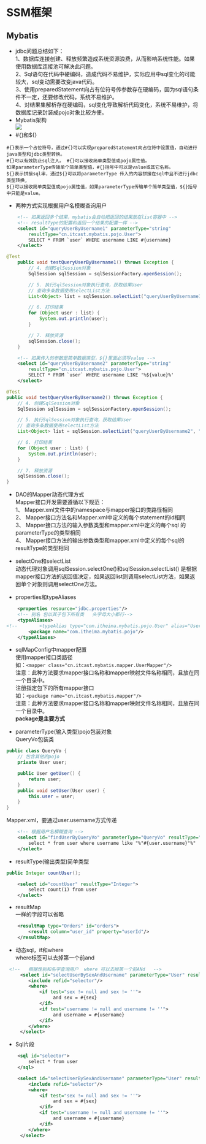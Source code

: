 # SSM框架  
## Mybatis  
- jdbc问题总结如下：  
1、数据库连接创建、释放频繁造成系统资源浪费，从而影响系统性能。如果使用数据库连接池可解决此问题。  
2、Sql语句在代码中硬编码，造成代码不易维护，实际应用中sql变化的可能较大，sql变动需要改变java代码。  
3、使用preparedStatement向占有位符号传参数存在硬编码，因为sql语句条件不一定，还要修改代码，系统不易维护。  
4、对结果集解析存在硬编码，sql变化导致解析代码变化，系统不易维护，将数据库记录封装成pojo对象比较方便。  
- Mybatis架构  
![](http://oumcs7yiy.bkt.clouddn.com/SSM-1.png)  
- \#{}和${}  
```
#{}表示一个占位符号，通过#{}可以实现preparedStatement向占位符中设置值，自动进行java类型和jdbc类型转换。  
#{}可以有效防止sql注入。 #{}可以接收简单类型值或pojo属性值。 
如果parameterType传输单个简单类型值，#{}括号中可以是value或其它名称。  
${}表示拼接sql串，通过${}可以将parameterType 传入的内容拼接在sql中且不进行jdbc类型转换,   
${}可以接收简单类型值或pojo属性值，如果parameterType传输单个简单类型值，${}括号中只能是value。  

```

- 两种方式实现根据用户名模糊查询用户
```xml
    <!-- 如果返回多个结果，mybatis会自动把返回的结果放在list容器中 -->
    <!-- resultType的配置和返回一个结果的配置一样 -->
    <select id="queryUserByUsername1" parameterType="string"
        resultType="cn.itcast.mybatis.pojo.User">
        SELECT * FROM `user` WHERE username LIKE #{username}
    </select>
```
```java
@Test
    public void testQueryUserByUsername1() throws Exception {
        // 4. 创建SqlSession对象
        SqlSession sqlSession = sqlSessionFactory.openSession();

        // 5. 执行SqlSession对象执行查询，获取结果User
        // 查询多条数据使用selectList方法
        List<Object> list = sqlSession.selectList("queryUserByUsername1", "%王%");

        // 6. 打印结果
        for (Object user : list) {
            System.out.println(user);
        }

        // 7. 释放资源
        sqlSession.close();
    }

```
```xml
    <!-- 如果传入的参数是简单数据类型，${}里面必须写value -->
    <select id="queryUserByUsername2" parameterType="string"
        resultType="cn.itcast.mybatis.pojo.User">
        SELECT * FROM `user` WHERE username LIKE '%${value}%'
    </select>
```
```java
@Test
public void testQueryUserByUsername2() throws Exception {
    // 4. 创建SqlSession对象
    SqlSession sqlSession = sqlSessionFactory.openSession();

    // 5. 执行SqlSession对象执行查询，获取结果User
    // 查询多条数据使用selectList方法
    List<Object> list = sqlSession.selectList("queryUserByUsername2", "王");

    // 6. 打印结果
    for (Object user : list) {
        System.out.println(user);
    }

    // 7. 释放资源
    sqlSession.close();
}
```

- DAO的Mapper动态代理方式  
Mapper接口开发需要遵循以下规范：  
1、  Mapper.xml文件中的namespace与mapper接口的类路径相同  
2、  Mapper接口方法名和Mapper.xml中定义的每个statement的id相同   
3、  Mapper接口方法的输入参数类型和mapper.xml中定义的每个sql 的parameterType的类型相同  
4、  Mapper接口方法的输出参数类型和mapper.xml中定义的每个sql的resultType的类型相同  

- selectOne和selectList  
动态代理对象调用sqlSession.selectOne()和sqlSession.selectList()  是根据mapper接口方法的返回值决定，如果返回list则调用selectList方法，如果返回单个对象则调用selectOne方法。  

- properties和typeAliases  
```xml
    <properties resource="jdbc.properties"/>
    <!-- 别名 包以其子包下所有类   头字母大小都行-->
    <typeAliases>
<!--        <typeAlias type="com.itheima.mybatis.pojo.User" alias="User"/> -->
        <package name="com.itheima.mybatis.pojo"/>
    </typeAliases>
```


- sqlMapConfig中mapper配置  
使用mapper接口类路径  
如：`<mapper class="cn.itcast.mybatis.mapper.UserMapper"/>`  
注意：此种方法要求mapper接口名称和mapper映射文件名称相同，且放在同一个目录中。  
注册指定包下的所有mapper接口  
如：`<package name="cn.itcast.mybatis.mapper"/>`  
注意：此种方法要求mapper接口名称和mapper映射文件名称相同，且放在同一个目录中。  
**package是主要方式**  


- parameterType(输入类型)pojo包装对象  
QueryVo包装类  
```java
public class QueryVo {
    // 包含其他的pojo
    private User user;

    public User getUser() {
        return user;
    }
    public void setUser(User user) {
        this.user = user;
    }
}
```
Mapper.xml，要通过user.username方式传递  
```xml
    <!-- 根据用户名模糊查询 -->
    <select id="findUserByQueryVo" parameterType="QueryVo" resultType="com.itheima.mybatis.pojo.User">
        select * from user where username like "%"#{user.username}"%"
    </select>
```

- resultType(输出类型)简单类型  
```java
public Integer countUser();
```
```xml
    <select id="countUser" resultType="Integer">
        select count(1) from user
    </select>

```
- resultMap  
一样的字段可以省略  
```xml
    <resultMap type="Orders" id="orders">
        <result column="user_id" property="userId"/>
    </resultMap>
```
- 动态sql，if和where  
where标签可以去掉第一个前and  
```xml
 <!--   根据性别和名字查询用户  where 可以去掉第一个前ANd   -->
     <select id="selectUserBySexAndUsername" parameterType="User" resultType="User">
        <include refid="selector"/>
        <where>
            <if test="sex != null and sex != ''">
                 and sex = #{sex} 
            </if>
            <if test="username != null and username != ''">
                 and username = #{username}
            </if>
        </where>
     </select>
```
- Sql片段  
```xml
    <sql id="selector">
        select * from user
    </sql>

    <select id="selectUserBySexAndUsername" parameterType="User" resultType="User">
        <include refid="selector"/>
        <where>
            <if test="sex != null and sex != ''">
                 and sex = #{sex} 
            </if>
            <if test="username != null and username != ''">
                 and username = #{username}
            </if>
        </where>
     </select>
```